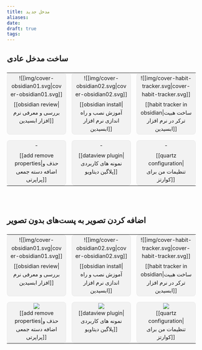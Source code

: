 ```yaml
---
title: مدخل جدید
aliases: 
date: 
draft: true
tags:
---
```


<style>
	/*card view*/
		 tr {
			display: flex;
			flex-direction: column;
			border: 1px solid #b5b5b526;
			background-color: #b5b5b526;
			border-radius: 8px;
			font-size: 0.9em;
			line-height: 1.5em;
			overflow: hidden;
			}
	        
	    table>* {
			display: grid;
			gap: 15px;
			grid-template-columns: repeat(3, 1fr);
	        }
	        
		td {
			text-align: center;
	        }
	        
	    table td img {
			margin-bottom: -6px;
	        }
	        
	    table>thead {
			display: none;
	        }
	        
	    @media (max-width: 768px) {
		    table>* { grid-template-columns: repeat(3, 1fr); }
		    }
		    
	    @media (max-width: 480px) {
		    table>* { grid-template-columns: repeat(2, 1fr); }
		    }
	    
	/*hidden comment*/
		.giscus {
			display: none;
			}
			
		footer > hr {
			display: none;
		}
		
</style>

## ساخت مدخل عادی

<!-- QueryToSerialize: TABLE WITHOUT ID embed(link(image)) as "image", "[[" + file.name + "|" + title + "]]" as "title" WHERE draft = false AND hierarchy = [[obsidian|🔮 مدخل ابسیدین]] SORT number ASC -->
<!-- SerializedQuery: TABLE WITHOUT ID embed(link(image)) as "image", "[[" + file.name + "|" + title + "]]" as "title" WHERE draft = false AND hierarchy = [[obsidian|🔮 مدخل ابسیدین]] SORT number ASC -->

| image                                                     | title                                                              |
| --------------------------------------------------------- | ------------------------------------------------------------------ |
| ![[img/cover-obsidian01.svg\|cover-obsidian01.svg]]       | [[obsidian review\|بررسی و معرفی نرم افزار ابسیدین]]               |
| ![[img/cover-obsidian02.svg\|cover-obsidian02.svg]]       | [[obsidian install\|آموزش نصب و راه اندازی نرم افزار ابسیدین]]     |
| ![[img/cover-habit-tracker.svg\|cover-habit-tracker.svg]] | [[habit tracker in obsidian\|ساخت هبیت ترکر در نرم افزار ابسیدین]] |
| \-                                                        | [[add remove properties\|حذف و اضافه دسته جمعی پراپرتی]]           |
| \-                                                        | [[dataview plugin\|نمونه های کاربردی پلاگین دیتاویو]]              |
| \-                                                        | [[quartz configuration\|تنظیمات من برای کوارتز]]                   |
<!-- SerializedQuery END -->


<br/><br/>

## اضافه کردن تصویر به پست‌های بدون تصویر


<!-- QueryToSerialize: table without id EmbededCover, "[[" + file.name + "|" + title + "]]" as title FLATTEN choice(typeof(image)="link", embed(link(choice(typeof(image)="link", image, this.file.link))), "![](https://ifard.ir/img/noimage.svg)") AS EmbededCover WHERE draft = false AND hierarchy = [[obsidian|🔮 مدخل ابسیدین]] SORT number ASC -->
<!-- SerializedQuery: table without id EmbededCover, "[[" + file.name + "|" + title + "]]" as title FLATTEN choice(typeof(image)="link", embed(link(choice(typeof(image)="link", image, this.file.link))), "![](https://ifard.ir/img/noimage.svg)") AS EmbededCover WHERE draft = false AND hierarchy = [[obsidian|🔮 مدخل ابسیدین]] SORT number ASC -->

| EmbededCover                                              | title                                                              |
| --------------------------------------------------------- | ------------------------------------------------------------------ |
| ![[img/cover-obsidian01.svg\|cover-obsidian01.svg]]       | [[obsidian review\|بررسی و معرفی نرم افزار ابسیدین]]               |
| ![[img/cover-obsidian02.svg\|cover-obsidian02.svg]]       | [[obsidian install\|آموزش نصب و راه اندازی نرم افزار ابسیدین]]     |
| ![[img/cover-habit-tracker.svg\|cover-habit-tracker.svg]] | [[habit tracker in obsidian\|ساخت هبیت ترکر در نرم افزار ابسیدین]] |
| ![](https://ifard.ir/img/noimage.svg)                     | [[add remove properties\|حذف و اضافه دسته جمعی پراپرتی]]           |
| ![](https://ifard.ir/img/noimage.svg)                     | [[dataview plugin\|نمونه های کاربردی پلاگین دیتاویو]]              |
| ![](https://ifard.ir/img/noimage.svg)                     | [[quartz configuration\|تنظیمات من برای کوارتز]]                   |
<!-- SerializedQuery END -->
